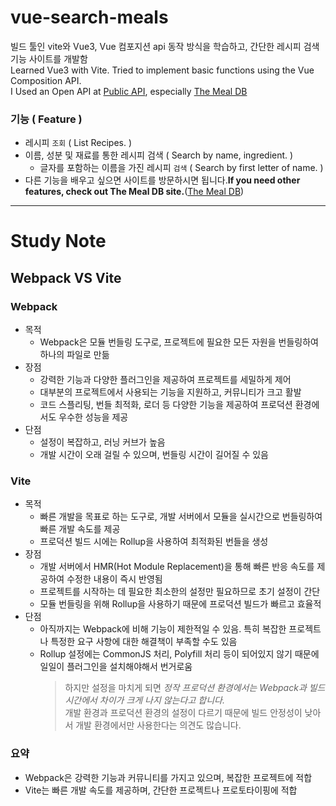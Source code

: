 # vue-search-meals

빌드 툴인 vite와 Vue3, Vue 컴포지션 api 동작 방식을 학습하고, 간단한 레시피 검색 기능 사이트를 개발함<br>
Learned Vue3 with Vite. Tried to implement basic functions using the Vue Composition API.<br>
I Used an Open API at [Public API](https://github.com/public-apis/public-apis), especially [The Meal DB](https://www.themealdb.com/api.php)

### 기능 ( Feature )
- 레시피 `조회` ( List Recipes. )
- 이름, 성분 및 재료를 통한 레시피 검색 ( Search by name, ingredient. )
  - 글자를 포함하는 이름을 가진 레시피 `검색` ( Search by first letter of name. )
- 다른 기능을 배우고 싶으면 사이트를 방문하시면 됩니다.**If you need other features, check out The Meal DB site.**([The Meal DB](https://www.themealdb.com/api.php))

---
# Study Note
## Webpack VS Vite
### Webpack 
- 목적
  - Webpack은 모듈 번들링 도구로, 프로젝트에 필요한 모든 자원을 번들링하여 하나의 파일로 만듦
- 장점
  - 강력한 기능과 다양한 플러그인을 제공하여 프로젝트를 세밀하게 제어
  - 대부분의 프로젝트에서 사용되는 기능을 지원하고, 커뮤니티가 크고 활발
  - 코드 스플리팅, 번들 최적화, 로더 등 다양한 기능을 제공하여 프로덕션 환경에서도 우수한 성능을 제공
- 단점
  - 설정이 복잡하고, 러닝 커브가 높음
  - 개발 시간이 오래 걸릴 수 있으며, 번들링 시간이 길어질 수 있음

### Vite
- 목적
  - 빠른 개발을 목표로 하는 도구로, 개발 서버에서 모듈을 실시간으로 번들링하여 빠른 개발 속도를 제공
  - 프로덕션 빌드 시에는 Rollup을 사용하여 최적화된 번들을 생성
- 장점
  - 개발 서버에서 HMR(Hot Module Replacement)을 통해 빠른 반응 속도를 제공하여 수정한 내용이 즉시 반영됨
  - 프로젝트를 시작하는 데 필요한 최소한의 설정만 필요하므로 초기 설정이 간단
  - 모듈 번들링을 위해 Rollup을 사용하기 때문에 프로덕션 빌드가 빠르고 효율적
- 단점
  - 아직까지는 Webpack에 비해 기능이 제한적일 수 있음. 특히 복잡한 프로젝트나 특정한 요구 사항에 대한 해결책이 부족할 수도 있음
  - Rollup 설정에는 CommonJS 처리, Polyfill 처리 등이 되어있지 않기 때문에 일일이 플러그인을 설치해야해서 번거로움
    > 하지만 설정을 마치게 되면 *정작 프로덕션 환경에서는 Webpack과 빌드 시간에서 차이가 크게 나지 않는다고 합니다.*<br>
    > 개발 환경과 프로덕션 환경의 설정이 다르기 때문에 빌드 안정성이 낮아서 개발 환경에서만 사용한다는 의견도 많습니다.


### 요약
- Webpack은 강력한 기능과 커뮤니티를 가지고 있으며, 복잡한 프로젝트에 적합
- Vite는 빠른 개발 속도를 제공하며, 간단한 프로젝트나 프로토타이핑에 적합
